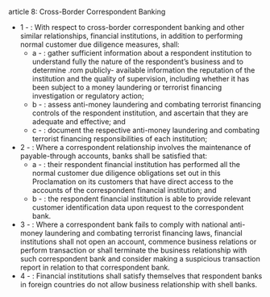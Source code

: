 article 8: Cross-Border Correspondent Banking

<ul>
			<li>1 - : With respect to cross-border correspondent banking and other similar relationships, financial institutions, in addition to performing normal customer due diligence measures, shall:<ul>
						<li>a - : gather sufficient information about a respondent institution to understand fully the nature of the respondent’s business and to determine .rom publicly- available information the reputation of the institution and the quality of supervision, including whether it has been subject to a money laundering or terrorist financing investigation or regulatory action;<ul>
						</ul></li>						<li>b - : assess anti-money laundering and combating terrorist financing controls of the respondent institution, and ascertain that they are adequate and effective; and<ul>
						</ul></li>						<li>c - : document the respective anti-money laundering and combating terrorist financing responsibilities of each institution;<ul>
						</ul></li>			</ul></li>			<li>2 - : Where a correspondent relationship involves the maintenance of payable-through accounts, banks shall be satisfied that:<ul>
						<li>a - : their respondent financial institution has performed all the normal customer due diligence obligations set out in this Proclamation on its customers that have direct access to the accounts of the correspondent financial institution; and<ul>
						</ul></li>						<li>b - : the respondent financial institution is able to provide relevant customer identification data upon request to the correspondent bank.<ul>
						</ul></li>			</ul></li>			<li>3 - : Where a correspondent bank fails to comply with national anti-money laundering and combating terrorist financing laws, financial institutions shall not open an account, commence business relations or perform transaction or shall terminate the business relationship with such correspondent bank and consider making a suspicious transaction report in relation to that correspondent bank.<ul>
			</ul></li>			<li>4 - : Financial institutions shall satisfy themselves that respondent banks in foreign countries do not allow business relationship with shell banks.<ul>
			</ul></li></ul>